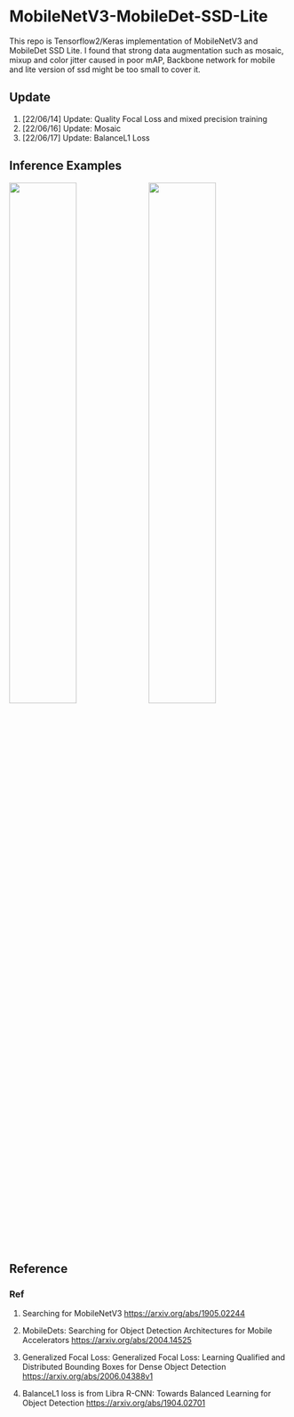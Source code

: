 # MobileNetV3-MobileDet-SSD-Lite
This repo is Tensorflow2/Keras implementation of MobileNetV3 and MobileDet SSD Lite. I found that strong data augmentation such as mosaic, mixup and color jitter caused in poor mAP, Backbone network for mobile and lite version of ssd might be too small to cover it. 

## Update
1. [22/06/14] Update: Quality Focal Loss and mixed precision training
2. [22/06/16] Update: Mosaic
3. [22/06/17] Update: BalanceL1 Loss

## Inference Examples
<img width="49%" src="https://user-images.githubusercontent.com/89026839/173187633-05a4711c-7d6b-4352-a217-234fabb5691d.jpg"/> <img width="49%" src="https://user-images.githubusercontent.com/89026839/173187669-3a385015-9412-4db7-8f4d-4e2ed1be0480.jpg"/>

## Reference
### Ref
1. Searching for MobileNetV3 https://arxiv.org/abs/1905.02244

2. MobileDets: Searching for Object Detection Architectures for Mobile Accelerators https://arxiv.org/abs/2004.14525

3. Generalized Focal Loss: Generalized Focal Loss: Learning Qualified and Distributed Bounding Boxes for Dense Object Detection https://arxiv.org/abs/2006.04388v1

4. BalanceL1 loss is from Libra R-CNN: Towards Balanced Learning for Object Detection https://arxiv.org/abs/1904.02701